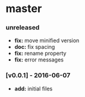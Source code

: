 # master

### unreleased
- **fix:** move minified version
- **doc:** fix spacing
- **fix:** rename property
- **fix:** error messages

### [v0.0.1] - 2016-06-07
- **add:** initial files